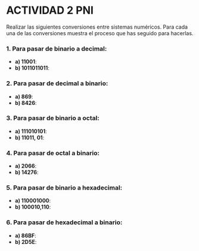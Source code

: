 # ACTIVIDAD 2 PNI

Realizar las siguientes conversiones entre sistemas numéricos. Para cada una de las conversiones muestra el proceso que has seguido para hacerlas.
### 1. Para pasar de binario a decimal:
-  __a) 11001__: 
-  __b) 1011011011__:
### 2. Para pasar de decimal a binario:
-  __a) 869__:
-  __b) 8426__:
### 3. Para pasar de binario a octal:
-  __a) 111010101__:
-  __b) 11011, 01__:
### 4. Para pasar de octal a binario:
-  __a) 2066__:
-  __b) 14276__:
### 5. Para pasar de binario a hexadecimal:
-  __a) 110001000__:
-  __b) 100010,110__:
### 6. Para pasar de hexadecimal a binario:
-  __a) 86BF__:
-  __b) 2D5E__:
